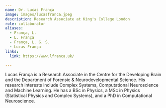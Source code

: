 ```yaml
---
name: Dr. Lucas França
image: images/lucasfranca.jpeg
description: Research Associate at King's College London
role: collaborator
aliases:
  - França, L.
  - L. França
  - França, L. G. S.
  - Lucas França
links:
  link: https://www.lfranca.uk/

---
```


Lucas França is a Research Associate in the Centre for the Developing Brain and the Department of Forensic & Neurodevelopmental Science. His research interests include Complex Systems, Computational Neuroscience and Machine Learning. He has a BSc in Physics, a MSc in Physics (Statistical Physics and Complex Systems), and a PhD in Computational Neuroscience.
